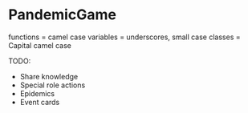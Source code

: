 # PandemicGame

functions = camel case
variables = underscores, small case
classes = Capital camel case

TODO:
* Share knowledge
* Special role actions
* Epidemics
* Event cards


